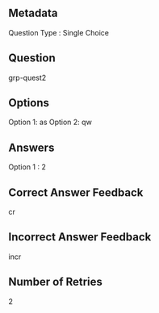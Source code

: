 ## Metadata
Question Type : Single Choice

## Question
grp-quest2

## Options
Option 1: as
Option 2: qw

## Answers
Option 1 : 2

## Correct Answer Feedback
cr

## Incorrect Answer Feedback
incr

## Number of Retries
2

